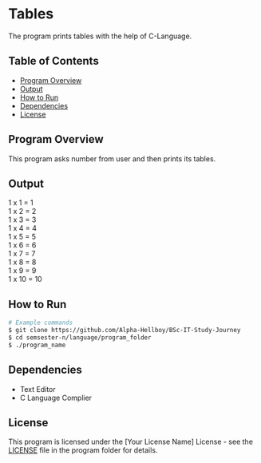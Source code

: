 # Tables

The program prints tables with the help of C-Language.

## Table of Contents

- [Program Overview](#program-overview)
- [Output](#output)
- [How to Run](#how-to-run)
- [Dependencies](#dependencies)
- [License](#license)

## Program Overview

This program asks number from user and then prints its tables.

## Output

1 x 1 = 1<br>
1 x 2 = 2<br>
1 x 3 = 3<br>
1 x 4 = 4<br>
1 x 5 = 5<br>
1 x 6 = 6<br>
1 x 7 = 7<br>
1 x 8 = 8<br>
1 x 9 = 9<br>
1 x 10 = 10<br>

## How to Run

```bash
# Example commands
$ git clone https://github.com/Alpha-Hellboy/BSc-IT-Study-Journey
$ cd semsester-n/language/program_folder
$ ./program_name
```

## Dependencies

- Text Editor
- C Language Complier

## License

This program is licensed under the [Your License Name] License - see the [LICENSE](LICENSE) file in the program folder for details.